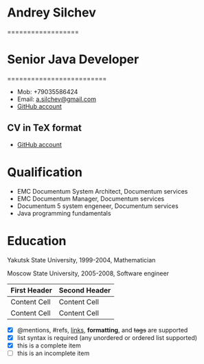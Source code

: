 # Andrey Silchev #
==================

# Senior Java Developer #
=========================

* Mob: +79035586424
* Email: a.silchev@gmail.com
* [GitHub account](https://https://github.com/asilchev)

## CV in TeX format ##

* [GitHub account](https://https://github.com/asilchev)

# Qualification #

* EMC Documentum System Architect, Documentum services
* EMC Documentum Manager, Documentum services
* Documentum 5 system engeneer, Documentum services
* Java programming fundamentals

# Education #

Yakutsk State University, 1999-2004,
Mathematician

Moscow State University, 2005-2008,
Software engineer

| First Header  | Second Header |
| ------------- | ------------- |
| Content Cell  | Content Cell  |
| Content Cell  | Content Cell  |

- [x] @mentions, #refs, [links](), **formatting**, and <del>tags</del> are supported
- [x] list syntax is required (any unordered or ordered list supported)
- [x] this is a complete item
- [ ] this is an incomplete item

